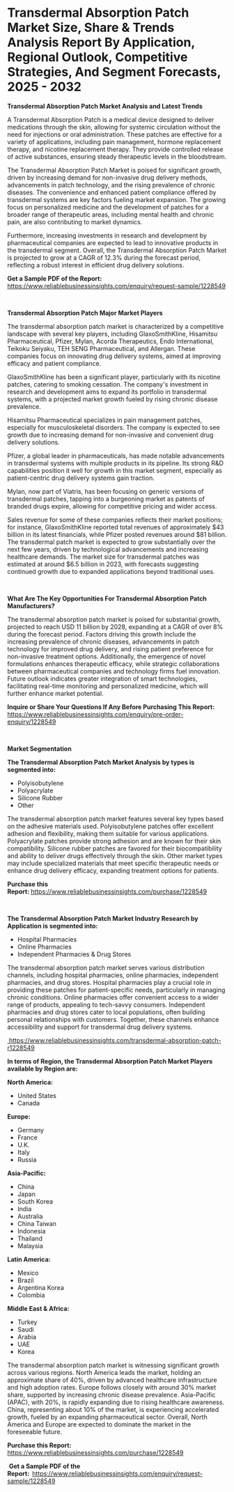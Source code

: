 <p><h1>Transdermal Absorption Patch Market Size, Share & Trends Analysis Report By Application, Regional Outlook, Competitive Strategies, And Segment Forecasts, 2025 - 2032</h1></p><p><strong>Transdermal Absorption Patch Market Analysis and Latest Trends</strong></p>
<p><p>A Transdermal Absorption Patch is a medical device designed to deliver medications through the skin, allowing for systemic circulation without the need for injections or oral administration. These patches are effective for a variety of applications, including pain management, hormone replacement therapy, and nicotine replacement therapy. They provide controlled release of active substances, ensuring steady therapeutic levels in the bloodstream.</p><p>The Transdermal Absorption Patch Market is poised for significant growth, driven by increasing demand for non-invasive drug delivery methods, advancements in patch technology, and the rising prevalence of chronic diseases. The convenience and enhanced patient compliance offered by transdermal systems are key factors fueling market expansion. The growing focus on personalized medicine and the development of patches for a broader range of therapeutic areas, including mental health and chronic pain, are also contributing to market dynamics.</p><p>Furthermore, increasing investments in research and development by pharmaceutical companies are expected to lead to innovative products in the transdermal segment. Overall, the Transdermal Absorption Patch Market is projected to grow at a CAGR of 12.3% during the forecast period, reflecting a robust interest in efficient drug delivery solutions.</p></p>
<p><strong>Get a Sample PDF of the Report:&nbsp;</strong> <a href="https://www.reliablebusinessinsights.com/enquiry/request-sample/1228549?utm_campaign=3578&utm_medium=2&utm_source=Github&utm_content=ia&utm_term=19042025&utm_id=transdermal-absorption-patch">https://www.reliablebusinessinsights.com/enquiry/request-sample/1228549</a></p>
<p>&nbsp;</p>
<p><strong>Transdermal Absorption Patch Major Market Players</strong></p>
<p><p>The transdermal absorption patch market is characterized by a competitive landscape with several key players, including GlaxoSmithKline, Hisamitsu Pharmaceutical, Pfizer, Mylan, Acorda Therapeutics, Endo International, Teikoku Seiyaku, TEH SENG Pharmaceutical, and Allergan. These companies focus on innovating drug delivery systems, aimed at improving efficacy and patient compliance.</p><p>GlaxoSmithKline has been a significant player, particularly with its nicotine patches, catering to smoking cessation. The company's investment in research and development aims to expand its portfolio in transdermal systems, with a projected market growth fueled by rising chronic disease prevalence.</p><p>Hisamitsu Pharmaceutical specializes in pain management patches, especially for musculoskeletal disorders. The company is expected to see growth due to increasing demand for non-invasive and convenient drug delivery solutions. </p><p>Pfizer, a global leader in pharmaceuticals, has made notable advancements in transdermal systems with multiple products in its pipeline. Its strong R&D capabilities position it well for growth in this market segment, especially as patient-centric drug delivery systems gain traction.</p><p>Mylan, now part of Viatris, has been focusing on generic versions of transdermal patches, tapping into a burgeoning market as patents of branded drugs expire, allowing for competitive pricing and wider access.</p><p>Sales revenue for some of these companies reflects their market positions; for instance, GlaxoSmithKline reported total revenues of approximately $43 billion in its latest financials, while Pfizer posted revenues around $81 billion. The transdermal patch market is expected to grow substantially over the next few years, driven by technological advancements and increasing healthcare demands. The market size for transdermal patches was estimated at around $6.5 billion in 2023, with forecasts suggesting continued growth due to expanded applications beyond traditional uses.</p></p>
<p>&nbsp;</p>
<p><strong>What Are The Key Opportunities For Transdermal Absorption Patch Manufacturers?</strong></p>
<p><p>The transdermal absorption patch market is poised for substantial growth, projected to reach USD 11 billion by 2028, expanding at a CAGR of over 8% during the forecast period. Factors driving this growth include the increasing prevalence of chronic diseases, advancements in patch technology for improved drug delivery, and rising patient preference for non-invasive treatment options. Additionally, the emergence of novel formulations enhances therapeutic efficacy, while strategic collaborations between pharmaceutical companies and technology firms fuel innovation. Future outlook indicates greater integration of smart technologies, facilitating real-time monitoring and personalized medicine, which will further enhance market potential.</p></p>
<p><strong>Inquire or Share Your Questions If Any Before Purchasing This Report:</strong> <a href="https://www.reliablebusinessinsights.com/enquiry/pre-order-enquiry/1228549?utm_campaign=3578&utm_medium=2&utm_source=Github&utm_content=ia&utm_term=19042025&utm_id=transdermal-absorption-patch">https://www.reliablebusinessinsights.com/enquiry/pre-order-enquiry/1228549</a></p>
<p>&nbsp;</p>
<p><strong>Market Segmentation</strong></p>
<p><strong>The Transdermal Absorption Patch Market Analysis by types is segmented into:</strong></p>
<p><ul><li>Polyisobutylene</li><li>Polyacrylate</li><li>Silicone Rubber</li><li>Other</li></ul></p>
<p><p>The transdermal absorption patch market features several key types based on the adhesive materials used. Polyisobutylene patches offer excellent adhesion and flexibility, making them suitable for various applications. Polyacrylate patches provide strong adhesion and are known for their skin compatibility. Silicone rubber patches are favored for their biocompatibility and ability to deliver drugs effectively through the skin. Other market types may include specialized materials that meet specific therapeutic needs or enhance drug delivery efficacy, expanding treatment options for patients.</p></p>
<p><strong>Purchase this Report:&nbsp;</strong><a href="https://www.reliablebusinessinsights.com/purchase/1228549?utm_campaign=3578&utm_medium=2&utm_source=Github&utm_content=ia&utm_term=19042025&utm_id=transdermal-absorption-patch">https://www.reliablebusinessinsights.com/purchase/1228549</a></p>
<p>&nbsp;</p>
<p><strong>The Transdermal Absorption Patch Market Industry Research by Application is segmented into:</strong></p>
<p><ul><li>Hospital Pharmacies</li><li>Online Pharmacies</li><li>Independent Pharmacies & Drug Stores</li></ul></p>
<p><p>The transdermal absorption patch market serves various distribution channels, including hospital pharmacies, online pharmacies, independent pharmacies, and drug stores. Hospital pharmacies play a crucial role in providing these patches for patient-specific needs, particularly in managing chronic conditions. Online pharmacies offer convenient access to a wider range of products, appealing to tech-savvy consumers. Independent pharmacies and drug stores cater to local populations, often building personal relationships with customers. Together, these channels enhance accessibility and support for transdermal drug delivery systems.</p></p>
<p><a href="https://www.reliablebusinessinsights.com/transdermal-absorption-patch-r1228549?utm_campaign=3578&utm_medium=2&utm_source=Github&utm_content=ia&utm_term=19042025&utm_id=transdermal-absorption-patch">&nbsp;https://www.reliablebusinessinsights.com/transdermal-absorption-patch-r1228549</a></p>
<p><strong>In terms of Region, the Transdermal Absorption Patch Market Players available by Region are:</strong></p>
<p>
    <p> <strong> North America: </strong>
        <ul>
            <li>United States</li>
            <li>Canada</li>
        </ul>
        </p> 
    <p> <strong> Europe: </strong>
        <ul>
            <li>Germany</li>
            <li>France</li>
            <li>U.K.</li>
            <li>Italy</li>
            <li>Russia</li>
        </ul>
        </p> 
    <p> <strong> Asia-Pacific: </strong>
        <ul>
            <li>China</li>
            <li>Japan</li>
            <li>South Korea</li>
            <li>India</li>
            <li>Australia</li>
            <li>China Taiwan</li>
            <li>Indonesia</li>
            <li>Thailand</li>
            <li>Malaysia</li>
        </ul>
        </p> 
    <p> <strong> Latin America: </strong>
        <ul>
            <li>Mexico</li>
            <li>Brazil</li>
            <li>Argentina Korea</li>
            <li>Colombia</li>
        </ul>
        </p> 
    <p> <strong> Middle East & Africa: </strong>
        <ul>
            <li>Turkey</li>
            <li>Saudi</li>
            <li>Arabia</li>
            <li>UAE</li>
            <li>Korea</li>
        </ul>
    </p>
    </p>
<p><p>The transdermal absorption patch market is witnessing significant growth across various regions. North America leads the market, holding an approximate share of 40%, driven by advanced healthcare infrastructure and high adoption rates. Europe follows closely with around 30% market share, supported by increasing chronic disease prevalence. Asia-Pacific (APAC), with 20%, is rapidly expanding due to rising healthcare awareness. China, representing about 10% of the market, is experiencing accelerated growth, fueled by an expanding pharmaceutical sector. Overall, North America and Europe are expected to dominate the market in the foreseeable future.</p></p>
<p><strong>Purchase this Report: </strong><a href="https://www.reliablebusinessinsights.com/purchase/1228549?utm_campaign=3578&utm_medium=2&utm_source=Github&utm_content=ia&utm_term=19042025&utm_id=transdermal-absorption-patch">https://www.reliablebusinessinsights.com/purchase/1228549</a></p>
<p>&nbsp;<strong>Get a Sample PDF of the Report:&nbsp;&nbsp;</strong><a href="https://www.reliablebusinessinsights.com/enquiry/request-sample/1228549?utm_campaign=3578&utm_medium=2&utm_source=Github&utm_content=ia&utm_term=19042025&utm_id=transdermal-absorption-patch">https://www.reliablebusinessinsights.com/enquiry/request-sample/1228549</a></p>
<p><strong></strong></p>
<p><p></p><p></p><p></p></p>